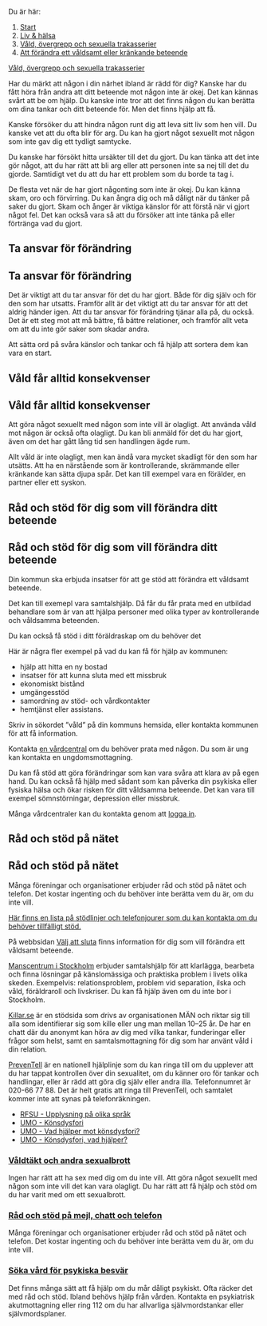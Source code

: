 Du är här:

1.  [Start](https://www.1177.se/)
2.  [Liv & hälsa](https://www.1177.se/liv--halsa/)
3.  [Våld, övergrepp och sexuella trakasserier](https://www.1177.se/liv--halsa/vald-overgrepp-och-sexuella-trakasserier/)
4.  [Att förändra ett våldsamt eller kränkande beteende](https://www.1177.se/liv--halsa/vald-overgrepp-och-sexuella-trakasserier/att-forandra-ett-valdsamt-eller-krankande-beteende/)

[Våld, övergrepp och sexuella trakasserier](https://www.1177.se/liv--halsa/vald-overgrepp-och-sexuella-trakasserier/)

Har du märkt att någon i din närhet ibland är rädd för dig? Kanske har du fått höra från andra att ditt beteende mot någon inte är okej. Det kan kännas svårt att be om hjälp. Du kanske inte tror att det finns någon du kan berätta om dina tankar och ditt beteende för. Men det finns hjälp att få.

Kanske försöker du att hindra någon runt dig att leva sitt liv som hen vill. Du kanske vet att du ofta blir för arg. Du kan ha gjort något sexuellt mot någon som inte gav dig ett tydligt samtycke.

Du kanske har försökt hitta ursäkter till det du gjort. Du kan tänka att det inte gör något, att du har rätt att bli arg eller att personen inte sa nej till det du gjorde. Samtidigt vet du att du har ett problem som du borde ta tag i.

De flesta vet när de har gjort någonting som inte är okej. Du kan känna skam, oro och förvirring. Du kan ångra dig och må dåligt när du tänker på saker du gjort. Skam och ånger är viktiga känslor för att förstå när vi gjort något fel. Det kan också vara så att du försöker att inte tänka på eller förtränga vad du gjort.

Ta ansvar för förändring
------------------------

Ta ansvar för förändring
------------------------

Det är viktigt att du tar ansvar för det du har gjort. Både för dig själv och för den som har utsatts. Framför allt är det viktigt att du tar ansvar för att det aldrig händer igen. Att du tar ansvar för förändring tjänar alla på, du också.  Det är ett steg mot att må bättre, få bättre relationer, och framför allt veta om att du inte gör saker som skadar andra.

Att sätta ord på svåra känslor och tankar och få hjälp att sortera dem kan vara en start.

Våld får alltid konsekvenser
----------------------------

Våld får alltid konsekvenser
----------------------------

Att göra något sexuellt med någon som inte vill är olagligt. Att använda våld mot någon är också ofta olagligt. Du kan bli anmäld för det du har gjort, även om det har gått lång tid sen handlingen ägde rum.

Allt våld är inte olagligt, men kan ändå vara mycket skadligt för den som har utsätts. Att ha en närstående som är kontrollerande, skrämmande eller kränkande kan sätta djupa spår. Det kan till exempel vara en förälder, en partner eller ett syskon.

Råd och stöd för dig som vill förändra ditt beteende
----------------------------------------------------

Råd och stöd för dig som vill förändra ditt beteende
----------------------------------------------------

Din kommun ska erbjuda insatser för att ge stöd att förändra ett våldsamt beteende.

Det kan till exemepl vara samtalshjälp. Då får du får prata med en utbildad behandlare som är van att hjälpa personer med olika typer av kontrollerande och våldsamma beteenden.

Du kan också få stöd i ditt föräldraskap om du behöver det

Här är några fler exempel på vad du kan få för hjälp av kommunen:

*   hjälp att hitta en ny bostad
*   insatser för att kunna sluta med ett missbruk
*   ekonomiskt bistånd
*   umgängesstöd
*   samordning av stöd- och vårdkontakter
*   hemtjänst eller assistans.

Skriv in sökordet ”våld” på din kommuns hemsida, eller kontakta kommunen för att få information.

Kontakta [en vårdcentral](https://www.1177.se/lankbiblioteket/nationella-lankar/1177---lankar/hitta-vard---forinstallda-sok/hitta-vardcentral-nara-mig/) om du behöver prata med någon. Du som är ung kan kontakta en ungdomsmottagning.

Du kan få stöd att göra förändringar som kan vara svåra att klara av på egen hand. Du kan också få hjälp med sådant som kan påverka din psykiska eller fysiska hälsa och ökar risken för ditt våldsamma beteende. Det kan vara till exempel sömnstörningar, depression eller missbruk.

Många vårdcentraler kan du kontakta genom att [logga in](https://www.1177.se/lankbiblioteket/nationella-lankar/1177---lankar/e-tjanster---behallare/e-tjanster---allman-inloggning/).

Råd och stöd på nätet
---------------------

Råd och stöd på nätet
---------------------

Många föreningar och organisationer erbjuder råd och stöd på nätet och telefon. Det kostar ingenting och du behöver inte berätta vem du är, om du inte vill.

[Här finns en lista på stödlinjer och telefonjourer som du kan kontakta om du behöver tillfälligt stöd.](https://www.1177.se/liv--halsa/psykisk-halsa/att-soka-stod-och-hjalp/rad-och-stod-pa-chatt-och-telefon-vid-psykisk-ohalsa-och-beroende/)

På webbsidan [Välj att sluta](https://www.1177.se/lankbiblioteket/stockholm/lankar-till-andra-webbplatser/valj-att-sluta/) finns information för dig som vill förändra ett våldsamt beteende.

[Manscentrum i Stockholm](https://www.1177.se/lankbiblioteket/stockholm/lankar-till-andra-webbplatser/manscentrum/) erbjuder samtalshjälp för att klarlägga, bearbeta och finna lösningar på känslomässiga och praktiska problem i livets olika skeden. Exempelvis: relationsproblem, problem vid separation, ilska och våld, föräldraroll och livskriser. Du kan få hjälp även om du inte bor i Stockholm.

[Killar.se](https://killar.se/) är en stödsida som drivs av organisationen MÄN och riktar sig till alla som identifierar sig som kille eller ung man mellan 10–25 år. De har en chatt där du anonymt kan höra av dig med vilka tankar, funderingar eller frågor som helst, samt en samtalsmottagning för dig som har använt våld i din relation.

[PrevenTell](https://www.1177.se/lankbiblioteket/nationella-lankar/p/preventell---hjalplinjen-vid-oonskad-sexualitet/) är en nationell hjälplinje som du kan ringa till om du upplever att du har tappat kontrollen över din sexualitet, om du känner oro för tankar och handlingar, eller är rädd att göra dig själv eller andra illa. Telefonnumret är 020-66 77 88. Det är helt gratis att ringa till PrevenTell, och samtalet kommer inte att synas på telefonräkningen.

*   [RFSU - Upplysning på olika språk](https://www.1177.se/lankbiblioteket/nationella-lankar/r/rfsu/rfsu---upplysning-pa-olika-sprak/)
*   [UMO - Könsdysfori](https://www.1177.se/lankbiblioteket/nationella-lankar/u/umo--startsida/umo---konsdysfori/)
*   [UMO - Vad hjälper mot könsdysfori?](https://www.1177.se/lankbiblioteket/nationella-lankar/u/umo--startsida/umo---konsbekraftande-vard-och-behandling/)
*   [UMO - Könsdysfori, vad hjälper?](https://www.1177.se/lankbiblioteket/nationella-lankar/u/umo--startsida/umo---konsbekraftande-vard-och-behandling/)

### [Våldtäkt och andra sexualbrott](https://www.1177.se/liv--halsa/vald-overgrepp-och-sexuella-trakasserier/valdtakt-sexuella-overgrepp-och-andra-sexualbrott/)

Ingen har rätt att ha sex med dig om du inte vill. Att göra något sexuellt med någon som inte vill det kan vara olagligt. Du har rätt att få hjälp och stöd om du har varit med om ett sexualbrott.

### [Råd och stöd på mejl, chatt och telefon](https://www.1177.se/liv--halsa/psykisk-halsa/att-soka-stod-och-hjalp/rad-och-stod-pa-chatt-och-telefon-vid-psykisk-ohalsa-och-beroende/)

Många föreningar och organisationer erbjuder råd och stöd på nätet och telefon. Det kostar ingenting och du behöver inte berätta vem du är, om du inte vill.

### [Söka vård för psykiska besvär](https://www.1177.se/liv--halsa/psykisk-halsa/att-soka-stod-och-hjalp/soka-psykiatrisk-vard/)

Det finns många sätt att få hjälp om du mår dåligt psykiskt. Ofta räcker det med råd och stöd. Ibland behövs hjälp från vården. Kontakta en psykiatrisk akutmottagning eller ring 112 om du har allvarliga självmordstankar eller självmordsplaner.